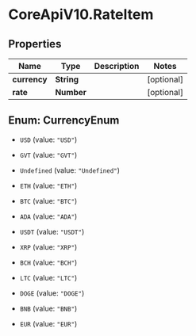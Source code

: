 # CoreApiV10.RateItem

## Properties
Name | Type | Description | Notes
------------ | ------------- | ------------- | -------------
**currency** | **String** |  | [optional] 
**rate** | **Number** |  | [optional] 


<a name="CurrencyEnum"></a>
## Enum: CurrencyEnum


* `USD` (value: `"USD"`)

* `GVT` (value: `"GVT"`)

* `Undefined` (value: `"Undefined"`)

* `ETH` (value: `"ETH"`)

* `BTC` (value: `"BTC"`)

* `ADA` (value: `"ADA"`)

* `USDT` (value: `"USDT"`)

* `XRP` (value: `"XRP"`)

* `BCH` (value: `"BCH"`)

* `LTC` (value: `"LTC"`)

* `DOGE` (value: `"DOGE"`)

* `BNB` (value: `"BNB"`)

* `EUR` (value: `"EUR"`)





